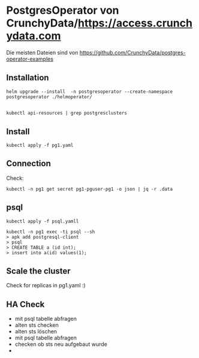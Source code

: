 # PostgresOperator von CrunchyData/https://access.crunchydata.com

Die meisten Dateien sind von https://github.com/CrunchyData/postgres-operator-examples


## Installation

~~~
helm upgrade --install  -n postgresoperator --create-namespace postgresoperator ./helmoperator/
~~~

## 

~~~
kubectl api-resources | grep postgresclusters
~~~

## Install

~~~
kubectl apply -f pg1.yaml
~~~


## Connection

Check:

~~~
kubectl -n pg1 get secret pg1-pguser-pg1 -o json | jq -r .data
~~~
##  psql

~~~
kubectl apply -f psql.yamll
~~~

~~~
kubectl -n pg1 exec -ti psql --sh 
> apk add postgresql-client
> psql
> CREATE TABLE a (id int);
> insert into a(id) values(1);
~~~

## Scale the cluster

Check for replicas in pg1.yaml :)


## HA Check

* mit psql tabelle abfragen
* alten sts checken
* alten sts löschen
* mit psql tabelle abfragen
* checken ob sts neu aufgebaut wurde
* 


